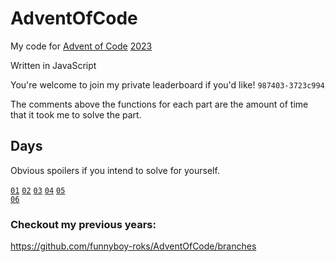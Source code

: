 # AdventOfCode

My code for [Advent of Code](https://adventofcode.com/2023) [2023](https://en.wikipedia.org/wiki/2023 'lol')

Written in JavaScript

You're welcome to join my private leaderboard if you'd like! `987403-3723c994`

The comments above the functions for each part are the amount of time
that it took me to solve the part.

## Days

Obvious spoilers if you intend to solve for yourself.

[`01`](./src/day01.js)
[`02`](./src/day02.js)
[`03`](./src/day03.js)
[`04`](./src/day04.js)
[`05`](./src/day05.js)  
[`06`](./src/day06.js)
<!-- [`07`](./src/day07.js) -->
<!-- [`08`](./src/day08.js) -->
<!-- [`09`](./src/day09.js) -->
<!-- [`10`](./src/day10.js)   -->
<!-- [`11`](./src/day11.js) -->
<!-- [`12`](./src/day12.js) -->
<!-- [`13`](./src/day13.js) -->
<!-- [`14`](./src/day14.js) -->
<!-- [`15`](./src/day15.js)   -->
<!-- [`16`](./src/day16.js) -->
<!-- [`17`](./src/day17.js) -->
<!-- [`18`](./src/day18.js) -->
<!-- [`19`](./src/day19.js) -->
<!-- [`20`](./src/day20.js)   -->
<!-- [`21`](./src/day21.js) -->
<!-- [`22`](./src/day22.js) -->
<!-- [`23`](./src/day23.js) -->
<!-- [`24`](./src/day24.js) -->
<!-- [`25`](./src/day25.js) -->

### Checkout my previous years:  
https://github.com/funnyboy-roks/AdventOfCode/branches
